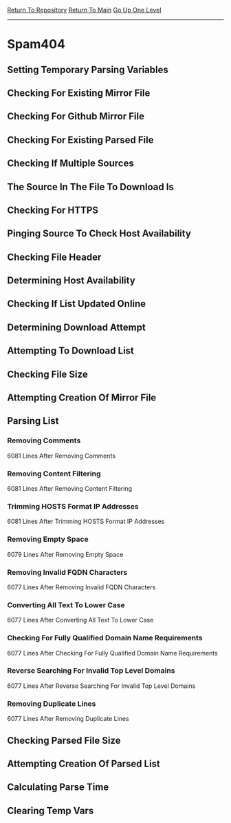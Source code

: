 [Return To Repository](https://github.com/deathbybandaid/piholeparser/)
[Return To Main](https://github.com/deathbybandaid/piholeparser/blob/master/RecentRunLogs/Mainlog.md)
[Go Up One Level](https://github.com/deathbybandaid/piholeparser/blob/master/RecentRunLogs/TopLevelScripts/30-Processing-Blacklists.md)
____________________________________
# Spam404
## Setting Temporary Parsing Variables
## Checking For Existing Mirror File
## Checking For Github Mirror File
## Checking For Existing Parsed File
## Checking If Multiple Sources
## The Source In The File To Download Is
## Checking For HTTPS
## Pinging Source To Check Host Availability
## Checking File Header
## Determining Host Availability
## Checking If List Updated Online
## Determining Download Attempt
## Attempting To Download List
## Checking File Size
## Attempting Creation Of Mirror File
## Parsing List
### Removing Comments
6081 Lines After Removing Comments
### Removing Content Filtering
6081 Lines After Removing Content Filtering
### Trimming HOSTS Format IP Addresses
6081 Lines After Trimming HOSTS Format IP Addresses
### Removing Empty Space
6079 Lines After Removing Empty Space
### Removing Invalid FQDN Characters
6077 Lines After Removing Invalid FQDN Characters
### Converting All Text To Lower Case
6077 Lines After Converting All Text To Lower Case
### Checking For Fully Qualified Domain Name Requirements
6077 Lines After Checking For Fully Qualified Domain Name Requirements
### Reverse Searching For Invalid Top Level Domains
6077 Lines After Reverse Searching For Invalid Top Level Domains
### Removing Duplicate Lines
6077 Lines After Removing Duplicate Lines
## Checking Parsed File Size
## Attempting Creation Of Parsed List
## Calculating Parse Time
## Clearing Temp Vars
